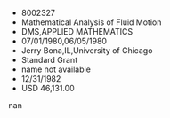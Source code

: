 
* 8002327
* Mathematical Analysis of Fluid Motion
* DMS,APPLIED MATHEMATICS
* 07/01/1980,06/05/1980
* Jerry Bona,IL,University of Chicago
* Standard Grant
*   name not available
* 12/31/1982
* USD 46,131.00

nan
